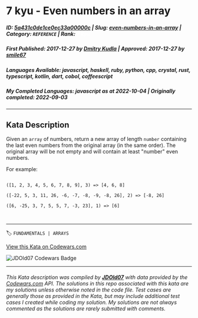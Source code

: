# 7 kyu - Even numbers in an array

##### **ID**: [5a431c0de1ce0ec33a00000c](https://www.codewars.com/kata/5a431c0de1ce0ec33a00000c) | **Slug**: [even-numbers-in-an-array](https://www.codewars.com/kata/5a431c0de1ce0ec33a00000c) | **Category**: `REFERENCE` | **Rank**: <span style="color:white">7 kyu</span>

##### **First Published**: 2017-12-27 ***by*** [Dmitry Kudla](https://www.codewars.com/users/Dmitry%20Kudla) | **Approved**: 2017-12-27 ***by*** [smile67](https://www.codewars.com/users/smile67)

##### **Languages Available**: javascript, haskell, ruby, python, cpp, crystal, rust, typescript, kotlin, dart, cobol, coffeescript

##### **My Completed Languages**: javascript ***as at*** 2022-10-04 | **Originally completed**: 2022-09-03

---

## Kata Description


Given an `array` of numbers, return a new array of length `number` containing the last even numbers from the original array (in the same order). The original array will be not empty and will contain at least "number" even numbers.



For example:

```

([1, 2, 3, 4, 5, 6, 7, 8, 9], 3) => [4, 6, 8]

([-22, 5, 3, 11, 26, -6, -7, -8, -9, -8, 26], 2) => [-8, 26]

([6, -25, 3, 7, 5, 5, 7, -3, 23], 1) => [6]



```



---


🏷 `FUNDAMENTALS | ARRAYS`


[View this Kata on Codewars.com](https://www.codewars.com/kata/5a431c0de1ce0ec33a00000c)

![](https://www.codewars.com/users/jdold07/badges/large "JDOld07 Codewars Badge")

---

###### *This Kata description was compiled by [**JDOld07**](https://tpstech.dev) with data provided by the [Codewars.com](https://www.codewars.com) API.  The solutions in this repo associated with this kata are my solutions unless otherwise noted in the code file.  Test cases are generally those as provided in the Kata, but may include additional test cases I created while coding my solution.  My solutions are not always commented as the solutions are rarely submitted with comments.*
